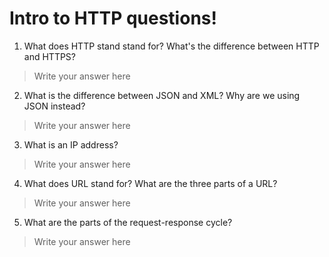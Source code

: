 # Intro to HTTP questions!

1. What does HTTP stand stand for? What's the difference between HTTP and HTTPS?

> Write your answer here

2. What is the difference between JSON and XML? Why are we using JSON instead?

> Write your answer here

3. What is an IP address?

> Write your answer here

4. What does URL stand for? What are the three parts of a URL?

> Write your answer here

5. What are the parts of the request-response cycle?

> Write your answer here
